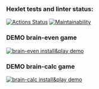 ### Hexlet tests and linter status:
[![Actions Status](https://github.com/feyanax/python-project-49/actions/workflows/hexlet-check.yml/badge.svg)](https://github.com/feyanax/python-project-49/actions)
[![Maintainability](https://api.codeclimate.com/v1/badges/dc427e6ab2f0a140ed0e/maintainability)](https://codeclimate.com/github/feyanax/python-project-49/maintainability)

### DEMO brain-even game
[![brain-even install&play demo](https://asciinema.org/a/xl1ZiHfTuEYQrW6KmVfZBID2V.svg)](https://asciinema.org/a/xl1ZiHfTuEYQrW6KmVfZBID2V?autoplay=1)

### DEMO brain-calc game
[![brain-calc install&play demo](https://asciinema.org/a/8fqurG6SdYPNWEwwkPYXF0mdy.svg)](https://asciinema.org/a/8fqurG6SdYPNWEwwkPYXF0mdy?autoplay=1)